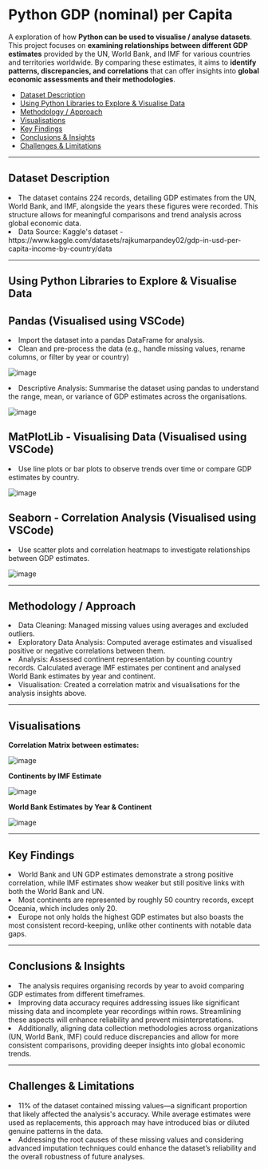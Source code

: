 # Python GDP (nominal) per Capita
A exploration of how **Python can be used to visualise / analyse datasets**. This project focuses on **examining relationships between different GDP estimates** provided by the UN, World Bank, and IMF for various countries and territories worldwide. By comparing these estimates, it aims to **identify patterns, discrepancies, and correlations** that can offer insights into **global economic assessments and their methodologies**.

<ul>
  <li><a href="#dataset description">Dataset Description</a></li>
  <li><a href="#Using Python Libraries to Explore & Visualise Data">Using Python Libraries to Explore & Visualise Data</a></li>
  <li><a href="#methodology / approach">Methodology / Approach</a></li>
  <li><a href="#visualisations">Visualisations</a></li>
  <li><a href="#key findings">Key Findings</a></li>
  <li><a href="#conclusions & insights">Conclusions & Insights</a></li>
  <li><a href="#challenges & limitations">Challenges & Limitations</a></li>
</ul>

<hr>
<h2 id="dataset description">Dataset Description</h2>
<li>The dataset contains 224 records, detailing GDP estimates from the UN, World Bank, and IMF, alongside the years these figures were recorded. This structure allows for meaningful comparisons and trend analysis across global economic data.</li>
<li>Data Source: Kaggle's dataset - https://www.kaggle.com/datasets/rajkumarpandey02/gdp-in-usd-per-capita-income-by-country/data </li>

<hr>
<h2 id="Using Python Libraries to Explore & Visualise Data">Using Python Libraries to Explore & Visualise Data</h2>

Pandas (Visualised using VSCode)
------
<li>Import the dataset into a pandas DataFrame for analysis.</li>
<li>Clean and pre-process the data (e.g., handle missing values, rename columns, or filter by year or country)</li>

![image](https://github.com/user-attachments/assets/ae8b853c-b1cf-44d1-a86f-3d93c67c14f7)

<li>Descriptive Analysis: Summarise the dataset using pandas to understand the range, mean, or variance of GDP estimates across the organisations.</li>

![image](https://github.com/user-attachments/assets/a0f0dc9a-7cf9-40b0-993c-5ed13071e885)

MatPlotLib - Visualising Data (Visualised using VSCode)
------
<li>Use line plots or bar plots to observe trends over time or compare GDP estimates by country.</li>

![image](https://github.com/user-attachments/assets/50e95137-ee2f-49b7-a5c7-a7de239b50dc)

Seaborn - Correlation Analysis (Visualised using VSCode)
------
<li>Use scatter plots and correlation heatmaps to investigate relationships between GDP estimates.</li>

![image](https://github.com/user-attachments/assets/82cd5db8-832a-481f-9ff7-69f3cd472ef9)

<hr>
<h2 id="methodology / approach">Methodology / Approach</h2>

<li>Data Cleaning: Managed missing values using averages and excluded outliers.</li>
<li>Exploratory Data Analysis: Computed average estimates and visualised positive or negative correlations between them.</li>
<li>Analysis: Assessed continent representation by counting country records. Calculated average IMF estimates per continent and analysed World Bank estimates by year and continent.</li>
<li>Visualisation: Created a correlation matrix and visualisations for the analysis insights above.</li>

<hr>
<h2 id="visualisations">Visualisations</h2>

**Correlation Matrix between estimates:**

![image](https://github.com/user-attachments/assets/b63141f0-32e1-4928-97d6-5479ca2f0ae0)

**Continents by IMF Estimate**

![image](https://github.com/user-attachments/assets/f5f17f0e-4a05-4cf4-8482-6f7c69068642)

**World Bank Estimates by Year & Continent**

![image](https://github.com/user-attachments/assets/1d756811-0852-47d1-9e74-47a7eea52442)

<hr>
<h2 id="key findings">Key Findings</h2>

<li>World Bank and UN GDP estimates demonstrate a strong positive correlation, while IMF estimates show weaker but still positive links with both the World Bank and UN.</li>
<li>Most continents are represented by roughly 50 country records, except Oceania, which includes only 20.</li>
<li>Europe not only holds the highest GDP estimates but also boasts the most consistent record-keeping, unlike other continents with notable data gaps.</li>

<hr>
<h2 id="conclusions & insights">Conclusions & Insights</h2>

<li>The analysis requires organising records by year to avoid comparing GDP estimates from different timeframes.</li>
<li>Improving data accuracy requires addressing issues like significant missing data and incomplete year recordings within rows. Streamlining these aspects will enhance reliability and prevent misinterpretations.</li>
<li>Additionally, aligning data collection methodologies across organizations (UN, World Bank, IMF) could reduce discrepancies and allow for more consistent comparisons, providing deeper insights into global economic trends.</li>

<hr>
<h2 id="challenges & limitations">Challenges & Limitations</h2>

<li>11% of the dataset contained missing values—a significant proportion that likely affected the analysis's accuracy. While average estimates were used as replacements, this approach may have introduced bias or diluted genuine patterns in the data.</li>
<li>Addressing the root causes of these missing values and considering advanced imputation techniques could enhance the dataset’s reliability and the overall robustness of future analyses.</li>
